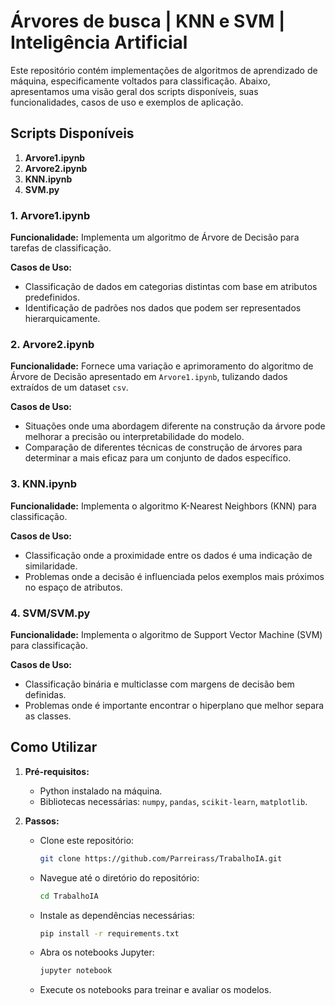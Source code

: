 # Árvores de busca | KNN e SVM | Inteligência Artificial

Este repositório contém implementações de algoritmos de aprendizado de máquina, especificamente voltados para classificação. Abaixo, apresentamos uma visão geral dos scripts disponíveis, suas funcionalidades, casos de uso e exemplos de aplicação.

## Scripts Disponíveis

1. **Arvore1.ipynb**
2. **Arvore2.ipynb**
3. **KNN.ipynb**
4. **SVM.py**

### 1. Arvore1.ipynb

**Funcionalidade:**
Implementa um algoritmo de Árvore de Decisão para tarefas de classificação.

**Casos de Uso:**
- Classificação de dados em categorias distintas com base em atributos predefinidos.
- Identificação de padrões nos dados que podem ser representados hierarquicamente.


### 2. Arvore2.ipynb

**Funcionalidade:**
Fornece uma variação e aprimoramento do algoritmo de Árvore de Decisão apresentado em `Arvore1.ipynb`, tulizando dados extraídos de um dataset `csv`.

**Casos de Uso:**
- Situações onde uma abordagem diferente na construção da árvore pode melhorar a precisão ou interpretabilidade do modelo.
- Comparação de diferentes técnicas de construção de árvores para determinar a mais eficaz para um conjunto de dados específico.


### 3. KNN.ipynb

**Funcionalidade:**
Implementa o algoritmo K-Nearest Neighbors (KNN) para classificação.

**Casos de Uso:**
- Classificação onde a proximidade entre os dados é uma indicação de similaridade.
- Problemas onde a decisão é influenciada pelos exemplos mais próximos no espaço de atributos.

### 4. SVM/SVM.py

**Funcionalidade:**
Implementa o algoritmo de Support Vector Machine (SVM) para classificação.

**Casos de Uso:**
- Classificação binária e multiclasse com margens de decisão bem definidas.
- Problemas onde é importante encontrar o hiperplano que melhor separa as classes.



## Como Utilizar

1. **Pré-requisitos:**
   - Python instalado na máquina.
   - Bibliotecas necessárias: `numpy`, `pandas`, `scikit-learn`, `matplotlib`.

2. **Passos:**
   - Clone este repositório:
     ```bash
     git clone https://github.com/Parreirass/TrabalhoIA.git
     ```
   - Navegue até o diretório do repositório:
     ```bash
     cd TrabalhoIA
     ```
   - Instale as dependências necessárias:
     ```bash
     pip install -r requirements.txt
     ```
   - Abra os notebooks Jupyter:
     ```bash
     jupyter notebook
     ```
   - Execute os notebooks para treinar e avaliar os modelos.


